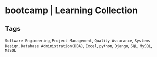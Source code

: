 # bootcamp | Learning Collection

## Tags
``Software Engineering``, ``Project Management``, ``Quality Assurance``, ``Systems Design``, ``Database Administration(DBA)``, ``Excel``, ``python``, ``Django``, ``SQL``, ``MySQL``, ``MsSQL``
